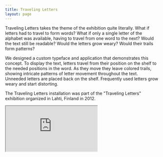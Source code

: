 ```yaml
---
title: Traveling Letters
layout: page
---
```

Traveling Letters takes the theme of the exhibition quite literally. What if letters had to travel to form words? What if only a single letter of the alphabet was available, having to travel from one word to the next? Would the text still be readable? Would the letters grow weary? Would their trails form patterns?

We designed a custom typeface and application that demonstrates this concept. To display the text, letters travel from their position on the shelf to the needed positions in the word. As they move they leave colored trails, showing intricate patterns of letter movement throughout the text. Unneeded letters are placed back on the shelf. Frequently used letters grow weary and start distorting.

The Traveling Letters installation was part of the "Traveling Letters" exhibition organized in Lahti, Finland in 2012.

<div class="embed-responsive embed-responsive-16by9">
  <iframe class="embed-responsive-item" src="https://www.youtube.com/embed/-8No-zIvKeY"></iframe>
</div>
